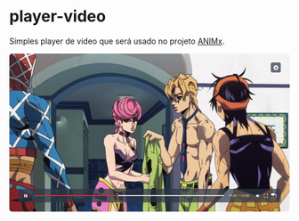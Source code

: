 # player-video

Simples player de video que será usado no projeto [ANIMx](https://github.com/Luis-Felipe-N/animx).

![Player video ANIMx](public/cover.png)